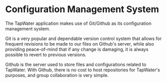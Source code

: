 # Configuration Management System

The TapWater application makes use of Git/Github as its configuration management system.

Git is a very popular and dependable version control system that allows for frequent revisions to be made to our files on Github's server, 
while also providing peace-of-mind that if any change is damaging, it is always possible to revert to previous versions.

Github is the server used to store files and configurations related to TapWater. With Github, there is no cost to host repositories for TapWater's purposes, and group 
collaboration is very simple.